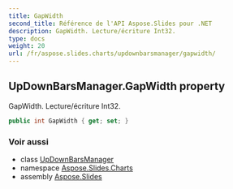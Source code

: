 ```yaml
---
title: GapWidth
second_title: Référence de l'API Aspose.Slides pour .NET
description: GapWidth. Lecture/écriture Int32.
type: docs
weight: 20
url: /fr/aspose.slides.charts/updownbarsmanager/gapwidth/
---
```


## UpDownBarsManager.GapWidth property

GapWidth. Lecture/écriture Int32.

```csharp
public int GapWidth { get; set; }
```

### Voir aussi

* class [UpDownBarsManager](../../updownbarsmanager)
* namespace [Aspose.Slides.Charts](../../updownbarsmanager)
* assembly [Aspose.Slides](../../../)

<!-- NE PAS MODIFIER : généré par xmldocmd pour Aspose.Slides.dll -->